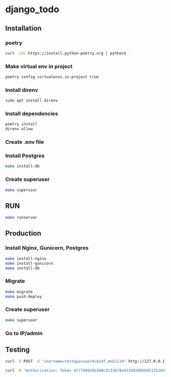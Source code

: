 # django_todo



## Installation
### poetry 
```sh
curl -sSL https://install.python-poetry.org | python3 -
```

### Make virtual env in project
```sh
poetry config virtualenvs.in-project true
```
### Install direnv
```sh
sudo apt install direnv
```

### Install dependencies
```sh
poetry install
direnv allow
```

### Create .env file

### Install Postgres
```sh
make install-db
```

### Create superuser
```sh
make superuser
```


## RUN
```sh
make runserver
```


## Production
### Install Nginx, Gunicorn, Postgres
```sh
make install-nginx
make install-gunicorn
make install-db
```

### Migrate
```sh
make migrate
make push-deploy
```

### Create superuser
```sh
make superuser
```

### Go to IP/admin


## Testing

```sh
curl -X POST -d "username=test&password=Asdf,mnb1234" http://127.0.0.1:8000/api-token-auth/

```


```sh
curl -H "Authorization: Token d2774892bb108cd133b78e431b02085b8517b20d" http://127.0.0.1:8000/api/todos/
```